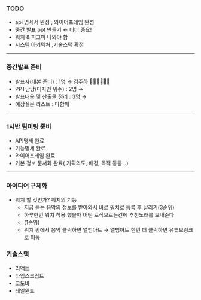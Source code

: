 ### TODO
- api 명세서 완성 , 와이어프레임 완성
- 중간 발표 ppt 만들기 ← 더더 중요!
- 워치 & 피그마 나와야 함
- 시스템 아키텍쳐 ,기술스택 확정

---

### 중간발표 준비

- 발표자(대본 준비) : 1명 → 김주하 👏🏻👏🏻👏🏻
- PPT담당(디자인 위주) : 2명 →
- 발표내용 및 산출물 정리 : 3명 →
- 예상질문 리스트 : 다함께

---

### 1시반 팀미팅 준비

- API명세 완료
- 기능명세 완료
- 와이어프레임 완료
- 기본 정보 문서화 완료( 기획의도, 배경, 목적 등등 ..)

---

### 아이디어 구체화

- 워치 할 것인가? 워치의 기능
    - 지금 듣는 음악의 정보를 받아와서 바로 워치로 등록 후 날리기(3순위)
    - 하루한번 워치 착용 했을때 어떤 로직으로든간에 추천노래를 보내준다
    - (1순위)
    - 위치 핑에서 음악 클릭하면 앨범아트 → 앨범아트 한번 더 클릭하면 유튜브링크로 이동

### 기술스택

- 리액트
- 타입스크립트
- 코도바
- 테일윈드